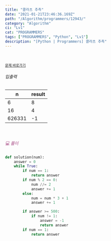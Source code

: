 ```yaml
---
title: "콜라츠 추측"
date: "2021-01-21T23:46:36.169Z"
path: "/Algorithm/programmers/12943/"
category: "Algorithm"
ci: "Lv1"
cat: "PROGRAMMERS"
tags: ["PROGRAMMERS", "Python", "Lv1"]
description: "[Python | Programmers] 콜라츠 추측"
---
```


<br />

<a href="https://programmers.co.kr/learn/courses/30/lessons/12943"><small>문제 바로가기</small></a>

###### 입출력

| n      | result |
| ------ | ------ |
| 6      | 8      |
| 16     | 4      |
| 626331 | -1     |

<br />

##### <h5 style="color:#C587AE;">💻 풀이</h5>

```python
def solution(num):
    answer = 0
    while True:
        if num == 1:
            return answer
        if num % 2 == 0:
            num //= 2
            answer += 1
        else:
            num = num * 3 + 1
            answer += 1

        if answer >= 500:
            if num != 1:
                answer = -1
                return answer
        if num == 1:
            return answer
```



<br />


